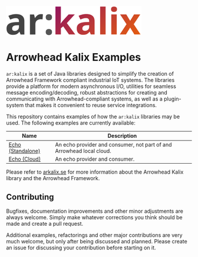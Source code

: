 ![ar:kalix](docs/logo.svg)

# Arrowhead Kalix Examples

`ar:kalix` is a set of Java libraries designed to simplify the creation of
Arrowhead Framework compliant industrial IoT systems. The libraries provide a
platform for modern asynchronous I/O, utilities for seamless message
encoding/decoding, robust abstractions for creating and communicating with
Arrowhead-compliant systems, as well as a plugin-system that makes it
convenient to reuse service integrations.

This repository contains examples of how the `ar:kalix` libraries may be used.
The following examples are currently available:

| Name                       | Description                                    |
|----------------------------|------------------------------------------------|
| [Echo (Standalone)][echos] | An echo provider and consumer, not part of and Arrowhead local cloud. |
| [Echo (Cloud)][echoc]      | An echo provider and consumer.                 |

[echos]: echo-standalone/
[echoc]: echo-cloud/

Please refer to [arkalix.se](https://arkalix.se) for more information about the
Arrowhead Kalix library and the Arrowhead Framework.

## Contributing

Bugfixes, documentation improvements and other minor adjustments are always
welcome. Simply make whatever corrections you think should be made and create a
pull request.

Additional examples, refactorings and other major contributions are very much
welcome, but only after being discussed and planned. Please create an issue for
discussing your contribution before starting on it.
